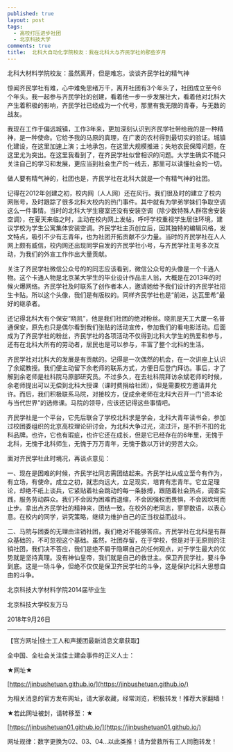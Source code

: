 ```yaml
---
published: true
layout: post
tags:
  - 高校打压进步社团
  - 北京科技大学
comments: true
title:  北科大自动化学院校友：我在北科大与齐民学社的那些岁月
---
```



北科大材料学院校友：虽然离开，但是难忘，谈谈齐民学社的精气神


惊闻齐民学社有难，心中难免思绪万千，离开社团有3个年头了，社团成立至今6个年头。我一起参与齐民学社的创建，看着他一步一步发展壮大，看着他对北科大产生着积极的影响，齐民学社已经成为一个代号，那里有我无限的青春，与无数的战友。

我现在工作于偏远城镇，工作3年来，更加深刻认识到齐民学社带给我的是一种精神，是一种使命。它给予我的马原的真理，在广袤的农村得到最切实的验证。城镇化建设，在这里加速上演；土地承包，在这里大规模推进；失地农民保障问题，在这里尤为突出。在这里我看到了，在齐民学社似曾相识的问题。大学生确实不能只关注自己的学习和发展，更应当到社会生产的一线去，那里可以读懂社会的一切。

做人要有精气神的，社团也是，齐民学社在北科大就是一个有精气神的社团。

记得在2012年创建之初，校内网（人人网）还在风行。我们很及时的建立了校内网账号，及时跟踪了很多北科大校内的热门事件。其中就有为学弟学妹们争取空调这么一件事情。当时的北科大学生寝室还没有安装空调（除少数特殊人群宿舍安装空调），在夏天来临之时，主动在校内网上发帖，呼吁学校重视学生居住环境，建议学校为学生公寓集体安装空调。齐民学社主页创立后，因其独特的编辑风格，发文特点，吸引不少有志青年，也为社团开拓贡献不少力量。当时的齐民学社在人人网上颇有威信，校内网还出现同学自发的齐民学社小号，与齐民学社主号多次互动，为我们的外宣工作作出大量贡献。

关注了齐民学社微信公众号的的同志应该看到，微信公众号的头像是一个卡通人物。这个卡通人物是北京某大学生的毕业设计作品主人翁，大概是在2013年的时候火爆网络。齐民学社及时联系了创作者本人，邀请她给予我们设计的齐民学社招生卡贴。所以这个头像，我们是有版权的。同样齐民学社也是“前进，达瓦里希”最好的继承者。

还记得北科大有个保安“晓凯”，他是我们社团的绝对粉丝。晓凯是天工大厦一名普通保安，原先也只是偶尔看到我们张贴的活动宣传，参加我们的看电影活动。后面成为了齐民学社的粉丝，齐民学社的各项活动不仅得到北科大学生的热爱和参与，还有在北科大所有的劳动者，居民也是可以参与，丰富了整个北科的生活。

齐民学社对北科大的发展是有贡献的。记得是一次偶然的机会，在一次讲座上认识了余斌教授。我们便主动留下余老师的联系方式，方便日后登门拜访。事后，才了解到余老师是社科院马原部研究员。不过多久，在去社科院拜访余斌老师的时候，余老师提出可以无偿到北科大授课（课时费捐给社团），但是需要校方邀请并允许。而后，我们积极联系马院，对接校方，促成余老师在北科大召开一门“资本论与当代世界”的选修课。马院的领导，应该还记得这些事情吧。

齐民学社是一个平台，它先后联合了学校北科求是学会，北科大青年读书会，参加过校团委组织的北京高校理论研讨会，为北科大争过光，流过汗，是不折不扣的北科品牌。也许，它也有瑕疵，也许它还在成长，但是它已经存在的6年里，无愧于北科，无愧于北科师生，无愧于万万青年，无愧于数以万计的劳苦大众。


面对齐民学社此时境况，再谈点意见：

一、现在是困难的时候，齐民学社同志需团结起来。齐民学社从成立至今有作为，有立场，有使命。成立之初，就志向远大，立足现实，培育有志青年。它立足理论，却绝不纸上谈兵，它紧贴着社会跳动的每一条脉搏，跟随着社会热点，调查实践，服务劳动群众。我们不会因为困难而退缩，不会因强权而畏惧，不会因坎坷而止步。拿出点齐民学社的精神来，团结一致。在校外的老同志，寥寥数语，以表心意。在校内的同学，讲究策略，继续为维护自己的正当权益而战斗。

二、马院与团委的无理由注销社团，我们绝对不能够答应。齐民学社在北科是有群众基础的，不可忽视这个基础。虽然，社团存留，在于学校，但是对于无原则的注销社团，我们决不答应，我们是绝不屑于隐瞒自己的任何观点，对于学生最大的优势就是坚持真理。没有神仙皇帝，我们就是自己的救世主。保卫齐民学社，要斗争到底。这是一场斗争，但绝不仅仅是保卫齐民学社的斗争，这是保护北科大思想自由的斗争。



北京科技大学材料学院2014届毕业生

北京科技大学校友万马  

2018年9月26日


---
【官方网址|佳士工人和声援团最新消息文章获取】

全中国、全社会关注佳士建会事件的正义人士：

★网址★

[https://jinbushetuan.github.io/](https://jinbushetuan.github.io/)

为相关消息的官方发布网址，请大家收藏，经常浏览，积极转发！推荐大家翻墙！

★若此网址被封，请转移至：★

[https://jinbushetuan01.github.io/](https://jinbushetuan01.github.io/)

网址规律：数字更换为02、03、04…以此类推！请为营救所有工人同胞转发！

